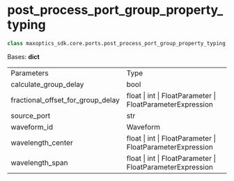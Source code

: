 # post_process_port_group_property_typing

```py
class maxoptics_sdk.core.ports.post_process_port_group_property_typing.PostProcessPortGroupProperty(*args, **kwargs)
```

Bases: **dict**

<table class="custom-table">
  <tr>
    <td class="typeface">Parameters</td>
    <td class="typeface">Type</td>
  </tr>
  
  <tr>
    <td class="first-column">calculate_group_delay</td>
    <td class="second-column">bool</td>
  </tr>
  <tr>
    <td>fractional_offset_for_group_delay</td>
    <td>float | int | FloatParameter | FloatParameterExpression</td>
  </tr>
  <tr>
    <td>source_port</td>
    <td>str</td>
  </tr>
  <tr>
    <td>waveform_id</td>
    <td>Waveform</td>
  </tr>
  <tr>
    <td>wavelength_center</td>
    <td>float | int | FloatParameter | FloatParameterExpression</td>
  </tr>
  <tr>
    <td>wavelength_span</td>
    <td>float | int | FloatParameter | FloatParameterExpression</td>
  </tr>
</table>